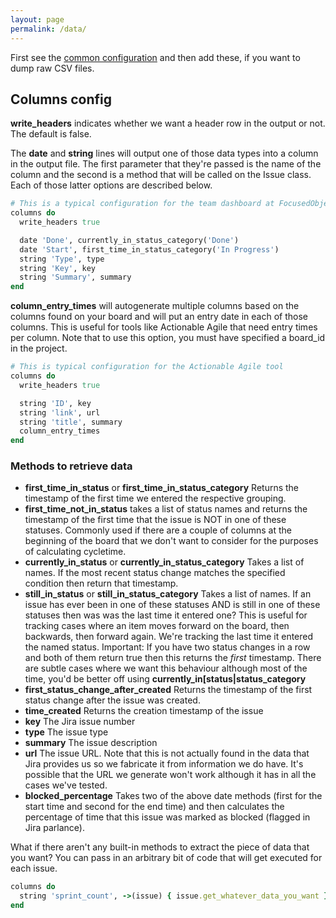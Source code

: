 ```yaml
---
layout: page
permalink: /data/
---
```

First see the [common configuration](https://github.com/mikebowler/jira-export/wiki/Common-configuration) and then add these, if you want to dump raw CSV files.

## Columns config ##

**write_headers** indicates whether we want a header row in the output or not. The default is false.

The **date** and **string** lines will output one of those data types into a column in the output file. The first parameter that they're passed is the name of the column and the second is a method that will be called on the Issue class. Each of those latter options are described below.

```ruby
# This is a typical configuration for the team dashboard at FocusedObjective.com
columns do
  write_headers true

  date 'Done', currently_in_status_category('Done')
  date 'Start', first_time_in_status_category('In Progress')
  string 'Type', type
  string 'Key', key
  string 'Summary', summary
end
```

**column_entry_times** will autogenerate multiple columns based on the columns found on your board and will put an entry date in each of those columns. This is useful for tools like Actionable Agile that need entry times per column. Note that to use this option, you must have specified a board_id in the project.

```ruby
# This is typical configuration for the Actionable Agile tool
columns do
  write_headers true

  string 'ID', key
  string 'link', url
  string 'title', summary
  column_entry_times
end
```

### Methods to retrieve data ###

* **first_time_in_status** or **first_time_in_status_category** Returns the timestamp of the first time we entered the respective grouping.
* **first_time_not_in_status** takes a list of status names and returns the timestamp of the first time that the issue is NOT in one of these statuses. Commonly used if there are a couple of columns at the beginning of the board that we don't want to consider for the purposes of calculating cycletime.
* **currently_in_status** or **currently_in_status_category** Takes a list of names. If the most recent status change matches the specified condition then return that timestamp.
* **still_in_status** or **still_in_status_category** Takes a list of names. If an issue has ever been in one of these statuses AND is still in one of these statuses then was was the last time it entered one? This is useful for tracking cases where an item moves forward on the board, then backwards, then forward again. We're tracking the last time it entered the named status. Important: If you have two status changes in a row and both of them return true then this returns the *first* timestamp. There are subtle cases where we want this behaviour although most of the time, you'd be better off using **currently_in[status|status_category**
* **first_status_change_after_created** Returns the timestamp of the first status change after the issue was created.
* **time_created** Returns the creation timestamp of the issue
* **key** The Jira issue number
* **type** The issue type
* **summary** The issue description
* **url** The issue URL. Note that this is not actually found in the data that Jira provides us so we fabricate it from information we do have. It's possible that the URL we generate won't work although it has in all the cases we've tested.
* **blocked_percentage** Takes two of the above date methods (first for the start time and second for the end time) and then calculates the percentage of time that this issue was marked as blocked (flagged in Jira parlance).


What if there aren't any built-in methods to extract the piece of data that you want? You can pass in an arbitrary bit of code that will get executed for each issue.

```ruby
columns do
  string 'sprint_count', ->(issue) { issue.get_whatever_data_you_want }
end
```
